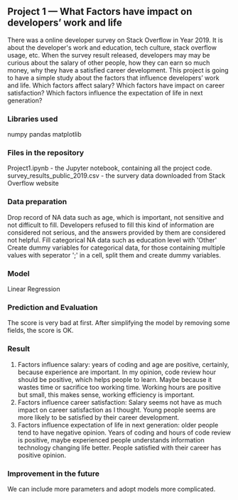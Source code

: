 ## Project 1 — What Factors have impact on developers’ work and life
There was a online developer survey on Stack Overflow in Year 2019. It is about the developer's work and education, tech culture, stack overflow usage, etc.
When the survey result released, developers may may be curious about the salary of other people, how they can earn so much money, why they have a satisfied career development. This project is going to have a simple study about the factors that influence developers’ work and life.
Which factors affect salary?
Which factors have impact on career satisfaction?
Which factors influence the expectation of life in next generation?

### Libraries used
numpy
pandas
matplotlib

### Files in the repository
Project1.ipynb - the Jupyter notebook, containing all the project code.
survey_results_public_2019.csv - the survery data downloaded from Stack Overflow website

### Data preparation
Drop record of NA data such as age, which is important, not sensitive and not difficult to fill. Developers refused to fill this kind of information are considered not serious, and the answers provided by them are considered not helpful.
Fill categorical NA data such as education level with 'Other'
Create dummy variables for categorical data, for those containing multiple values with seperator ';' in a cell, split them and create dummy variables.

### Model
Linear Regression

### Prediction and Evaluation
The score is very bad at first. After simplifying the model by removing some fields, the score is OK.

### Result
1. Factors influence salary: years of coding and age are positive, certainly, because experience are important. In my opinion, code review hour should be positive, which helps people to learn. Maybe because it wastes time or sacrifice too working time. Working hours are positive but small, this makes sense, working efficiency is important.
2. Factors influence career satisfaction: Salary seems not have as much impact on career satisfaction as I thought. Young people seems are more likely to be satisfied by their career development.
3. Factors influence expectation of life in next generation: older people tend to have negative opinion. Years of coding and hours of code review is positive, maybe experienced people understands information technology changing life better. People satisfied with their career has positive opinion.

### Improvement in the future
We can include more parameters and adopt models more complicated.
